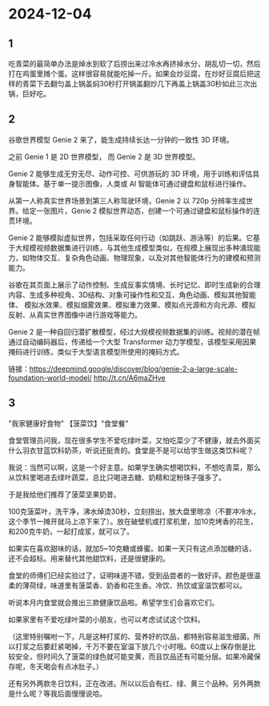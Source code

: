 # 2024-12-04

## 1


吃青菜的最简单办法是焯水到软了后捞出来过冷水再挤掉水分，胡乱切一切，然后打在鸡蛋里摊个蛋。这样很容易就能吃掉一斤。如果会炒豆腐，在炒好豆腐后把这样的青菜下去翻匀盖上锅盖焖30秒打开锅盖翻炒几下再盖上锅盖30秒如此三次出锅，巨好吃。






## 2


谷歌世界模型 Genie 2 来了，能生成持续长达一分钟的一致性 3D 环境。

之前 Genie 1 是 2D 世界模型， 而 Genie 2 是 3D 世界模型。

Genie 2 能够生成无穷无尽、动作可控、可供游玩的 3D 环境，用于训练和评估具身智能体。基于单一提示图像，人类或 AI 智能体可通过键盘和鼠标进行操作。

从第一人称真实世界场景到第三人称驾驶环境，Genie 2 以 720p 分辨率生成世界。给定一张图片，Genie 2 模拟世界动态，创建一个可通过键盘和鼠标操作的连贯环境。

Genie 2 能够模拟虚拟世界，包括采取任何行动（如跳跃、游泳等）的后果。它基于大规模视频数据集进行训练，与其他生成模型类似，在规模上展现出多种涌现能力，如物体交互、复杂角色动画、物理现象，以及对其他智能体行为的建模和预测能力。

谷歌在其页面上展示了动作控制、生成反事实情境、长时记忆、即时生成新的合理内容、生成多种视角、3D结构、对象可操作性和交互、角色动画、模拟其他智能体、 模拟水效果、模拟烟雾效果、模拟重力效果、模拟点光源和方向光源、模拟反射、从真实世界图像中进行游戏等能力。

Genie 2 是一种自回归潜扩散模型，经过大规模视频数据集的训练。视频的潜在帧通过自动编码器后，传递给一个大型 Transformer 动力学模型，该模型采用因果掩码进行训练，类似于大型语言模型所使用的掩码方式。

链接：https://deepmind.google/discover/blog/genie-2-a-large-scale-foundation-world-model/ http://t.cn/A6maZHve






## 3


"我家健康好食物" 【菠菜饮】"食堂餐"

食堂管理员问我，现在很多学生不爱吃绿叶菜，又怕吃菜少了不健康，就去外面买什么羽衣甘蓝饮料奶茶，听说还挺贵的。食堂是不是可以给学生做这类饮料呢？

我说：当然可以啊，这是一个好主意。如果学生确实想喝饮料，不想吃青菜，那么从饮料里喝进去绿叶蔬菜，总比只喝进去糖、奶精和淀粉珠子强多了。

于是我给他们推荐了菠菜坚果奶昔。

100克菠菜叶，洗干净，沸水焯烫30秒，立刻捞出，放大盘里晾凉（不要冲冷水，这个季节一摊开就马上凉下来了）。放在破壁机或打浆机里，加10克烤香的花生，和200克牛奶，一起打成浆，就可以了。

如果实在喜欢甜味的话，就加5~10克糖或蜂蜜。如果一天只有这点添加糖的话，还不会超标。用来替代其他甜饮料，还是很健康的。

食堂的师傅们已经实验过了，证明味道不错，受到品尝者的一致好评。颜色是很温柔的薄荷绿，味道里有菠菜香、奶香和花生香。冷饮、热饮或室温饮都可以。

听说本月内食堂就会推出三款健康饮品啦。希望学生们会喜欢它们。

如果家里有不爱吃绿叶菜的小朋友，也可以考虑试试这个饮料。

（这里特别嘱咐一下，凡是这种打浆的、营养好的饮品，都特别容易滋生细菌。所以打浆之后要赶紧喝掉，千万不要在室温下放几个小时哦。60度以上保存倒是比较安全，但时间久了菠菜的绿色就可能变黄，而且饮品还有可能分层。如果冷藏保存呢，冬天喝会有点冰肚子。）

还有另外两款冬日饮料，正在改进。所以以后会有红、绿、黄三个品种。另外两款是什么呢？等我后面慢慢说哈。






